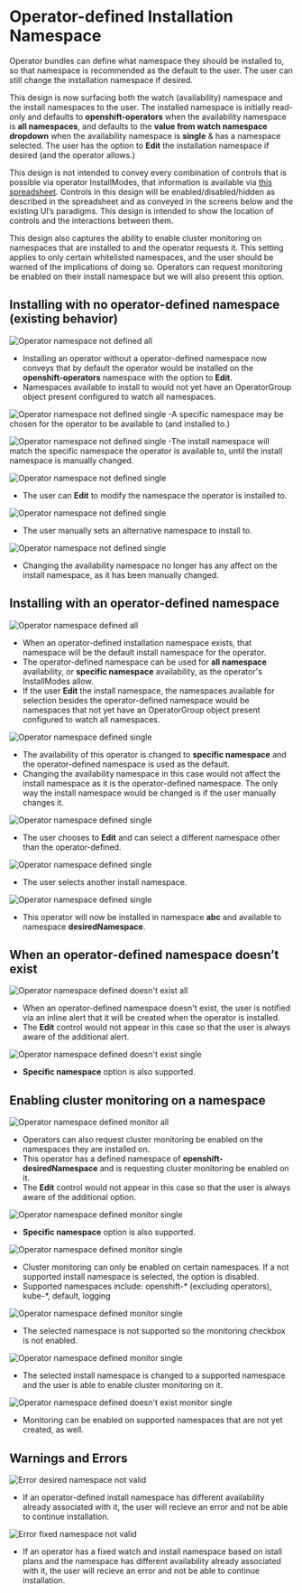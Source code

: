 # Operator-defined Installation Namespace

Operator bundles can define what namespace they should be installed to, so that namespace is recommended as the default to the user. The user can still change the installation namespace if desired.

This design is now surfacing both the watch (availability) namespace and the install namespaces to the user. The installed namespace is initially read-only and defaults to **openshift-operators** when the availability namespace is **all namespaces**, and defaults to the **value from watch namespace dropdown** when the availability namespace is **single** & has a namespace selected. The user has the option to **Edit** the installation namespace if desired (and the operator allows.)

This design is not intended to convey every combination of controls that is possible via operator InstallModes, that information is available via [this spreadsheet](https://docs.google.com/spreadsheets/d/19J7IEjORg4-U6nQEwQkxPwe3SJazgpobN2HFKE2rFcc/edit?folder=1y5NhdQNm8b-NeX1I0uN6PHQzhp_NJPh0#gid=0). Controls in this design will be enabled/disabled/hidden as described in the spreadsheet and as conveyed in the screens below and the existing UI’s paradigms. This design is intended to show the location of controls and the interactions between them.

This design also captures the ability to enable cluster monitoring on namespaces that are installed to and the operator requests it. This setting applies to only certain whitelisted namespaces, and the user should be warned of the implications of doing so. Operators can request monitoring be enabled on their install namespace but we will also present this option.

## Installing with no operator-defined namespace (existing behavior)

![Operator namespace not defined all](img/1-1-noDefinedNS-all.png)
- Installing an operator without a operator-defined namespace now conveys that by default the operator would be installed on the **openshift-operators** namespace with the option to **Edit**.
- Namespaces available to install to would not yet have an OperatorGroup object present configured to watch all namespaces.

![Operator namespace not defined single](img/1-2-noDefinedNS-single.png)
-A specific namespace may be chosen for the operator to be available to (and installed to.)

![Operator namespace not defined single](img/1-3-noDefinedNS-single.png)
-The install namespace will match the specific namespace the operator is available to, until the install namespace is manually changed.

![Operator namespace not defined single](img/1-4-noDefinedNS-single.png)
- The user can **Edit** to modify the namespace the operator is installed to.

![Operator namespace not defined single](img/1-5-noDefinedNS-single.png)
- The user manually sets an alternative namespace to install to.

![Operator namespace not defined single](img/1-6-noDefinedNS-single.png)
- Changing the availability namespace no longer has any affect on the install namespace, as it has been manually changed.

## Installing with an operator-defined namespace

![Operator namespace defined all](img/2-1-definedNS-all.png)
- When an operator-defined installation namespace exists, that namespace will be the default install namespace for the operator.
- The operator-defined namespace can be used for **all namespace** availability, or **specific namespace** availability, as the operator's InstallModes allow.
- If the user **Edit** the install namespace, the namespaces available for selection besides the operator-defined namespace would be namespaces that not yet have an OperatorGroup object present configured to watch all namespaces.

![Operator namespace defined single](img/2-2-definedNS-single.png)
- The availability of this operator is changed to **specific namespace** and the operator-defined namespace is used as the default.
- Changing the availability namespace in this case would not affect the install namespace as it is the operator-defined namespace. The only way the install namespace would be changed is if the user manually changes it.

![Operator namespace defined single](img/2-3-definedNS-single.png)
- The user chooses to **Edit** and can select a different namespace other than the operator-defined.

![Operator namespace defined single](img/2-4-definedNS-single.png)
- The user selects another install namespace.

![Operator namespace defined single](img/2-5-definedNS-single.png)
- This operator will now be installed in namespace **abc** and available to namespace **desiredNamespace**.

## When an operator-defined namespace doesn’t exist

![Operator namespace defined doesn't exist all](img/3-1-definedNSCreate-all.png)
- When an operator-defined namespace doesn't exist, the user is notified via an inline alert that it will be created when the operator is installed.
- The **Edit** control would not appear in this case so that the user is always aware of the additional alert.

![Operator namespace defined doesn't exist single](img/3-2-definedNSCreate-single.png)
- **Specific namespace** option is also supported.

## Enabling cluster monitoring on a namespace

![Operator namespace defined monitor all](img/4-1-definedNSMonitor-all.png)
- Operators can also request cluster monitoring be enabled on the namespaces they are installed on.
- This operator has a defined namespace of **openshift-desiredNamespace** and is requesting cluster monitoring be enabled on it.
- The **Edit** control would not appear in this case so that the user is always aware of the additional option.

![Operator namespace defined monitor single](img/4-2-definedNSMonitor-single.png)
- **Specific namespace** option is also supported.

![Operator namespace defined monitor single](img/4-3-definedNSMonitor-single.png)
- Cluster monitoring can only be enabled on certain namespaces. If a not supported install namespace is selected, the option is disabled.
- Supported namespaces include: openshift-* (excluding operators), kube-*, default, logging

![Operator namespace defined monitor single](img/4-4-definedNSMonitor-single.png)
- The selected namespace is not supported so the monitoring checkbox is not enabled.

![Operator namespace defined monitor single](img/4-5-definedNSMonitor-single.png)
- The selected install namespace is changed to a supported namespace and the user is able to enable cluster monitoring on it.

![Operator namespace defined doesn't exist monitor single](img/5-1-definedNSCreateMonitor-single.png)
- Monitoring can be enabled on supported namespaces that are not yet created, as well.

## Warnings and Errors

![Error desired namespace not valid](img/9-1-error-desiredGroup.png)
- If an operator-defined install namespace has different availability already associated with it, the user will recieve an error and not be able to continue installation.

![Error fixed namespace not valid](img/9-2-error-fixedGroup.png)
- If an operator has a fixed watch and install namespace based on istall plans and the namespace has different availability already associated with it, the user will recieve an error and not be able to continue installation.
